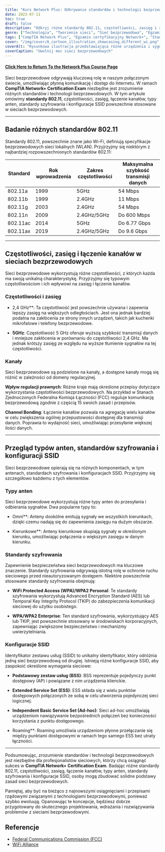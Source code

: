 ```yaml
---
title: "Kurs Network Plus: Odkrywanie standardów i technologii bezprzewodowych"
date: 2023-07-11
toc: true
draft: false
description: "Odkryj różne standardy 802.11, częstotliwości, zasięg i szyfrowanie w sieciach bezprzewodowych, aby przygotować się do egzaminu certyfikacyjnego CompTIA Network+."
genre: ["Technologia", "Tworzenie sieci", "Sieć bezprzewodowa", "Egzamin certyfikacyjny", "CompTIA Network+", "Szkolenie IT", "Certyfikacja IT", "Standardy bezprzewodowe", "Technologie bezprzewodowe", "Technologia informacyjna"]
tags: ["CompTIA Network Plus", "Egzamin certyfikacyjny Network+", "Standardy bezprzewodowe", "Technologie bezprzewodowe", "802.11a", "802.11b", "802.11g", "802.11n", "802.11ac", "802.11ax", "Wi-Fi 4", "Wi-Fi 5", "Wi-Fi 6", "Częstotliwości", "Zasięg", "Łączenie kanałów", "Typy anten", "Standardy szyfrowania", "Konfiguracje SSID", "Sieć bezprzewodowa", "Egzamin z sieci bezprzewodowej", "Szkolenie w zakresie sieci bezprzewodowych", "Certyfikacja sieci bezprzewodowej", "Technologia sieci bezprzewodowej", "Bezpieczeństwo sieci bezprzewodowej", "Wydajność sieci bezprzewodowej", "Protokoły sieci bezprzewodowych", "Konfiguracja sieci bezprzewodowej", "Rozwiązywanie problemów z siecią bezprzewodową", "Najlepsze praktyki dotyczące sieci bezprzewodowych"]
cover: "/img/cover/A_cartoon_illustration_showcasing_different_wi.png"
coverAlt: "Rysunkowa ilustracja przedstawiająca różne urządzenia i sygnały sieci bezprzewodowej."
coverCaption: "Uwolnij moc sieci bezprzewodowych"
---
```


#### [Click Here to Return To the Network Plus Course Page](/network-plus-start)

Sieci bezprzewodowe odgrywają kluczową rolę w naszym połączonym świecie, umożliwiając płynną komunikację i dostęp do Internetu. W ramach **CompTIA Network+ Certification Exam** niezbędne jest zrozumienie różnych standardów i technologii bezprzewodowych. W tym artykule omówimy **standardy 802.11**, częstotliwości, zasięg, łączenie kanałów, typy anten, standardy szyfrowania i konfiguracje SSID powszechnie stosowane w sieciach bezprzewodowych.

______

## Badanie różnych standardów 802.11

Standardy 802.11, powszechnie znane jako Wi-Fi, definiują specyfikacje bezprzewodowych sieci lokalnych (WLAN).
Przyjrzyjmy się niektórym z najbardziej rozpowszechnionych standardów 802.11:

| Standard | Rok wprowadzenia | Zakres częstotliwości | Maksymalna szybkość transmisji danych |
|-----------|-------------------|-----------------|-------------------|
| 802.11a | 1999 | 5GHz | 54 Mbps |
| 802.11b | 1999 | 2.4GHz | 11 Mbps |
| 802.11g | 2003 | 2.4GHz | 54 Mbps |
| 802.11n | 2009 | 2.4GHz/5GHz | Do 600 Mbps |
| 802.11ac | 2014 | 5GHz | Do 6.77 Gbps |
| 802.11ax | 2019 | 2.4GHz/5GHz | Do 9.6 Gbps |

______

## Częstotliwości, zasięg i łączenie kanałów w sieciach bezprzewodowych

Sieci bezprzewodowe wykorzystują różne częstotliwości, z których każda ma swoją unikalną charakterystykę. Przyjrzyjmy się typowym częstotliwościom i ich wpływowi na zasięg i łączenie kanałów.

### Częstotliwości i zasięg

- 2,4 GHz**: Ta częstotliwość jest powszechnie używana i zapewnia lepszy zasięg na większych odległościach. Jest ona jednak bardziej podatna na zakłócenia ze strony innych urządzeń, takich jak kuchenki mikrofalowe i telefony bezprzewodowe.

- **5GHz**: Częstotliwość 5 GHz oferuje wyższą szybkość transmisji danych i mniejsze zakłócenia w porównaniu do częstotliwości 2,4 GHz. Ma jednak krótszy zasięg ze względu na wyższe tłumienie sygnałów na tej częstotliwości.

### Kanały

Sieci bezprzewodowe są podzielone na kanały, a dostępne kanały mogą się różnić w zależności od domeny regulacyjnej.

**Wpływ regulacji prawnych**: Różne kraje mają określone przepisy dotyczące wykorzystania częstotliwości bezprzewodowych. Na przykład w Stanach Zjednoczonych Federalna Komisja Łączności (FCC) reguluje komunikację bezprzewodową zgodnie z częścią 15 swoich zasad i przepisów.

**Channel Bonding**: Łączenie kanałów pozwala na agregację wielu kanałów w celu zwiększenia ogólnej przepustowości dostępnej dla transmisji danych. Poprawia to wydajność sieci, umożliwiając przesyłanie większej ilości danych.

______

## Przegląd typów anten, standardów szyfrowania i konfiguracji SSID

Sieci bezprzewodowe opierają się na różnych komponentach, w tym antenach, standardach szyfrowania i konfiguracjach SSID. Przyjrzyjmy się szczegółowo każdemu z tych elementów.

### Typy anten

Sieci bezprzewodowe wykorzystują różne typy anten do przesyłania i odbierania sygnałów. Dwa popularne typy to:

- Omni**: Anteny dookólne emitują sygnały we wszystkich kierunkach, dzięki czemu nadają się do zapewnienia zasięgu na dużym obszarze.

- Kierunkowe**: Anteny kierunkowe skupiają sygnały w określonym kierunku, umożliwiając połączenia o większym zasięgu w danym kierunku.

### Standardy szyfrowania

Zapewnienie bezpieczeństwa sieci bezprzewodowych ma kluczowe znaczenie. Standardy szyfrowania odgrywają istotną rolę w ochronie ruchu sieciowego przed nieautoryzowanym dostępem. Niektóre powszechnie stosowane standardy szyfrowania obejmują:

- **WiFi Protected Access (WPA)/WPA2 Personal**: Te standardy szyfrowania wykorzystują Advanced Encryption Standard (AES) lub Temporal Key Integrity Protocol (TKIP) do zabezpieczenia komunikacji sieciowej do użytku osobistego.

- **WPA/WPA2 Enterprise**: Ten standard szyfrowania, wykorzystujący AES lub TKIP, jest powszechnie stosowany w środowiskach korporacyjnych, zapewniając zwiększone bezpieczeństwo i mechanizmy uwierzytelniania.

### Konfiguracje SSID

Identyfikator zestawu usług (SSID) to unikalny identyfikator, który odróżnia jedną sieć bezprzewodową od drugiej. Istnieją różne konfiguracje SSID, aby zaspokoić określone wymagania sieciowe:

- **Podstawowy zestaw usług (BSS)**: BSS reprezentuje pojedynczy punkt dostępowy (AP) i powiązane z nim urządzenia klienckie.

- **Extended Service Set (ESS)**: ESS składa się z wielu punktów dostępowych połączonych ze sobą w celu utworzenia pojedynczej sieci logicznej.

- **Independent Basic Service Set (Ad-hoc)**: Sieci ad-hoc umożliwiają urządzeniom nawiązywanie bezpośrednich połączeń bez konieczności korzystania z punktu dostępowego.

- Roaming**: Roaming umożliwia urządzeniom płynne przełączanie się między punktami dostępowymi w ramach tego samego ESS bez utraty łączności.

______

Podsumowując, zrozumienie standardów i technologii bezprzewodowych jest niezbędne dla profesjonalistów sieciowych, którzy chcą osiągnąć sukces w **CompTIA Network+ Certification Exam**. Badając różne standardy 802.11, częstotliwości, zasięg, łączenie kanałów, typy anten, standardy szyfrowania i konfiguracje SSID, osoby mogą zbudować solidne podstawy zasad sieci bezprzewodowych.

Pamiętaj, aby być na bieżąco z najnowszymi osiągnięciami i przepisami rządowymi związanymi z technologiami bezprzewodowymi, ponieważ szybko ewoluują. Opanowując te koncepcje, będziesz dobrze przygotowany do skutecznego projektowania, wdrażania i rozwiązywania problemów z sieciami bezprzewodowymi.

## Referencje

- [Federal Communications Commission (FCC)](https://www.fcc.gov/)
- [WiFi Alliance](https://www.wi-fi.org/)
